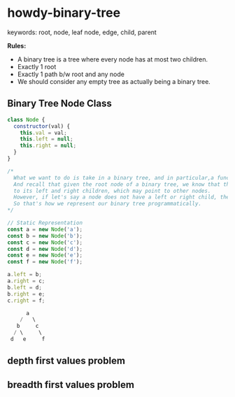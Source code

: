 # howdy-binary-tree
keywords: root, node, leaf node, edge, child, parent

**Rules:**
- A binary tree is a tree where every node has at most two children. 
- Exactly 1 root
- Exactly 1 path b/w root and any node
- We should consider any empty tree as actually being a binary tree.

## Binary Tree Node Class
```javascript
class Node {
  constructor(val) {
    this.val = val;
    this.left = null;
    this.right = null;
  }
}

/*
  What we want to do is take in a binary tree, and in particular,a function is going to take in the root of the binary tree.
  And recall that given the root node of a binary tree, we know that that node is going to have pointers 
  to its left and right children, which may point to other nodes. 
  However, if let's say a node does not have a left or right child, then its point is going to be set to null. 
  So that's how we represent our binary tree programmatically.
*/

// Static Representation
const a = new Node('a');
const b = new Node('b');
const c = new Node('c');
const d = new Node('d');
const e = new Node('e');
const f = new Node('f');

a.left = b;
a.right = c;
b.left = d;
b.right = e;
c.right = f;

      a
    /   \
   b     c
  / \     \
 d   e     f
```

## depth first values problem

## breadth first values problem
